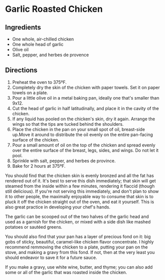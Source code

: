 # Garlic Roasted Chicken

## Ingredients
* One whole, air-chilled chicken
* One whole head of garlic
* Olive oil
* Salt, pepper, and herbes de provence 

## Directions
1. Preheat the oven to 375ºF.
2. Completely dry the skin of the chicken with paper towels. Set it on paper towels on a plate.
3. Pour a little olive oil in a metal baking pan, ideally one that's smaller than 9x12.
4. Cut the head of garlic in half latitudinally, and place it in the cavity of the chicken.
5. If any liquid has pooled on the chicken's skin, dry it again. Arrange the wings so that the tips are tucked behind the shoulders.
6. Place the chicken in the pan on your small spot of oil, breast-side up.Move it around to distribute the oil evenly on the entire pan-facing surface of the chicken. 
7. Pour a small amount of oil on the top of the chicken and spread evenly over the entire surface of the breast, legs, sides, and wings. Do not let it pool. 
8. Sprinkle with salt, pepper, and herbes de province.
9. Bake for 2 hours at 375ºF. 

You should find that the chicken skin is evenly bronzed and all the fat has rendered out of it. It's best to serve this dish immediately; that skin will get steamed from the inside within a few minutes, rendering it flaccid (though still delicious). If you're not serving this immediately, and don't plan to show it to other people, the maximally enjoyable way to consume that skin is to pluck it off the chicken straight out of the oven, and eat it yourself. This is also great practice in developing your chef's hands.

The garlic can be scooped out of the two halves of the garlic head and used as a garnish for the chicken, or mixed with a side dish like mashed potatoes or sautéed greens. 

You should also find that your pan has a layer of precious fond on it: big gobs of sticky, beautiful, caramel-like chicken flavor concentrate. I highly recommend remmoving the chicken to a plate, putting your pan on the stove, and making a gravy from this fond. If not, then at the very least you should endeavor to save it for a future sauce. 

If you make a gravy, use white wine, butter, and thyme; you can also add some or all of the garlic that was roasted inside the chicken. 
